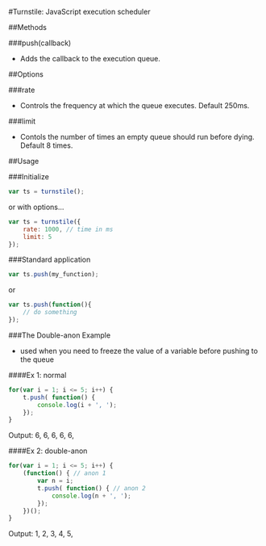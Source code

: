 #Turnstile: JavaScript execution scheduler



##Methods

###push(callback)
- Adds the callback to the execution queue.
	

##Options

###rate
- Controls the frequency at which the queue executes. Default 250ms.

###limit
- Contols the number of times an empty queue should run before dying. Default 8 times.
	

##Usage

###Initialize

```javascript
var ts = turnstile();
```

or with options...

```javascript
var ts = turnstile({
	rate: 1000, // time in ms
	limit: 5
});
```

###Standard application

```javascript
var ts.push(my_function);
```
or
	
```javascript
var ts.push(function(){
	// do something
});
```

###The Double-anon Example
- used when you need to freeze the value of a 
  variable before pushing to the queue

####Ex 1: normal

```javascript
for(var i = 1; i <= 5; i++) {
	t.push( function() {
		console.log(i + ', ');
	});
}
```
Output: 6, 6, 6, 6, 6, 

####Ex 2: double-anon

```javascript
for(var i = 1; i <= 5; i++) {
	(function() { // anon 1
		var n = i;
		t.push( function() { // anon 2
			console.log(n + ', ');
		});
	})();
}
```
Output: 1, 2, 3, 4, 5, 

